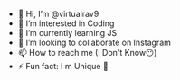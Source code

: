 - 👋 Hi, I’m @virtualrav9
- 👀 I’m interested in Coding
- 🌱 I’m currently learning JS
- 💞️ I’m looking to collaborate on Instagram
- 📫 How to reach me (I Don't Know😶)
- ⚡ Fun fact: I m Unique 🤫

<!---
virtualrav9/virtualrav9 is a ✨ special ✨ repository because its `README.md` (this file) appears on your GitHub profile.
You can click the Preview link to take a look at your changes.
--->
